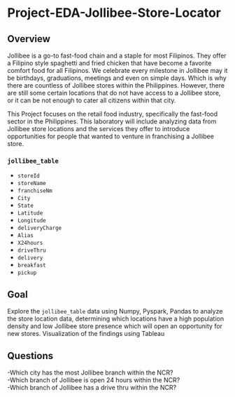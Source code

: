 ﻿# Project-EDA-Jollibee-Store-Locator

## Overview
Jollibee is a go-to fast-food chain and a staple for most Filipinos. They offer a Filipino style spaghetti and fried chicken that have become a favorite comfort food for all Filipinos. We celebrate every milestone in Jollibee may it be birthdays, graduations, meetings and even on simple days. Which is why there are countless of Jollibee stores within the Philippines. However, there are still some certain locations that do not have access to a Jollibee store, or it can be not enough to cater all citizens within that city.

This Project focuses on the retail food industry, specifically the fast-food sector in the Philippines. This laboratory will include analyzing data from Jollibee store locations and the services they offer to introduce opportunities for people that wanted to venture in franchising a Jollibee store.

### `jollibee_table`
 - `storeId`
 - `storeName`
 - `franchiseNm`
 - `City`
 - `State`
 - `Latitude`
 - `Longitude`
 - `deliveryCharge`
 - `Alias`
 - `X24hours`
 - `driveThru`
 - `delivery`
 - `breakfast`
 - `pickup`  


## Goal
Explore the `jollibee_table` data using Numpy, Pyspark, Pandas to analyze the store location data, determining which locations have a high population density and low Jollibee store presence which will open an opportunity for new stores. Visualization of the findings using Tableau

## Questions 
-Which city has the most Jollibee branch within the NCR?  
-Which branch of Jollibee is open 24 hours within the NCR?  
-Which branch of Jollibee has a drive thru within the NCR?  
